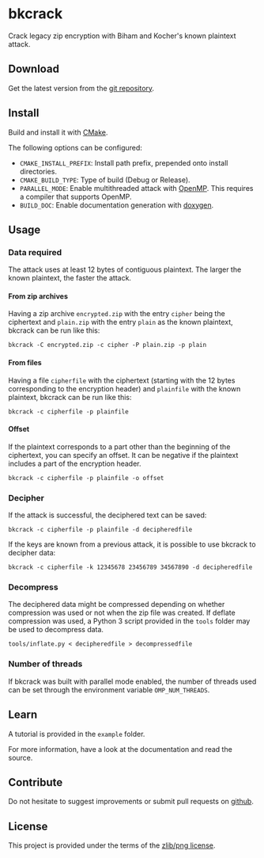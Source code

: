 bkcrack
=======

Crack legacy zip encryption with Biham and Kocher's known plaintext attack.

Download
--------

Get the latest version from the [git repository](https://github.com/kimci86/bkcrack).

Install
-------

Build and install it with [CMake](https://cmake.org).

The following options can be configured:

- `CMAKE_INSTALL_PREFIX`: Install path prefix, prepended onto install directories.
- `CMAKE_BUILD_TYPE`: Type of build (Debug or Release).
- `PARALLEL_MODE`: Enable multithreaded attack with [OpenMP](http://openmp.org). This requires a compiler that supports OpenMP.
- `BUILD_DOC`: Enable documentation generation with [doxygen](http://doxygen.org).

Usage
-----

### Data required

The attack uses at least 12 bytes of contiguous plaintext.
The larger the known plaintext, the faster the attack.

#### From zip archives

Having a zip archive `encrypted.zip` with the entry `cipher` being the ciphertext and `plain.zip` with the entry `plain` as the known plaintext, bkcrack can be run like this:

    bkcrack -C encrypted.zip -c cipher -P plain.zip -p plain

#### From files

Having a file `cipherfile` with the ciphertext (starting with the 12 bytes corresponding to the encryption header) and `plainfile` with the known plaintext, bkcrack can be run like this:

    bkcrack -c cipherfile -p plainfile

#### Offset

If the plaintext corresponds to a part other than the beginning of the ciphertext, you can specify an offset.
It can be negative if the plaintext includes a part of the encryption header.

    bkcrack -c cipherfile -p plainfile -o offset

### Decipher

If the attack is successful, the deciphered text can be saved:

    bkcrack -c cipherfile -p plainfile -d decipheredfile

If the keys are known from a previous attack, it is possible to use bkcrack to decipher data:

    bkcrack -c cipherfile -k 12345678 23456789 34567890 -d decipheredfile

### Decompress

The deciphered data might be compressed depending on whether compression was used or not when the zip file was created.
If deflate compression was used, a Python 3 script provided in the `tools` folder may be used to decompress data.

    tools/inflate.py < decipheredfile > decompressedfile

### Number of threads

If bkcrack was built with parallel mode enabled, the number of threads used can be set through the environment variable `OMP_NUM_THREADS`.

Learn
-----

A tutorial is provided in the `example` folder.

For more information, have a look at the documentation and read the source.

Contribute
----------

Do not hesitate to suggest improvements or submit pull requests on [github](https://github.com/kimci86/bkcrack).

License
-------

This project is provided under the terms of the [zlib/png license](http://opensource.org/licenses/Zlib).
